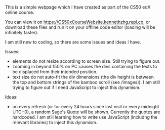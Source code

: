 This is a simple webpage which I have created as part of the CS50 edX online course.

You can view it on https://CS50xCourseWebsite.kennethzhg.repl.co, or download these files and run it on your offline code editor (loading will be infinitely faster).

I am still new to coding, so there are some issues and ideas I have.

Issues:
- elements do not resize according to screen size. Still trying to figure out.
- zooming in beyond 150% on PC causes the divs containing the texts to be displaced from their intended position.
- text size do not auto-fit the div dimensions (the div height is between the top and bottom strings of the bamboo scroll (see /Images)). I am still trying to figure out if I need  JavaScript to inject this dynamism.

Ideas:
- on every refresh (or for every 24 hours since last visit or every midnight UTC+0), a random Sage's Quote will be shown. Currently the quotes are hardcoded. I am still learning how to write use JavaScript (includng the relevant libraries) to inject this dynamism.
